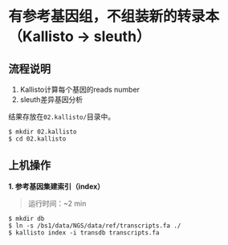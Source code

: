 # 有参考基因组，不组装新的转录本（Kallisto -> sleuth）  

## 流程说明  

1. Kallisto计算每个基因的reads number
2. sleuth差异基因分析

结果存放在`02.kallisto/`目录中。

```
$ mkdir 02.kallisto
$ cd 02.kallisto
```

## 上机操作  

**1. 参考基因集建索引（index）**  

>运行时间：~2 min

```
$ mkdir db
$ ln -s /bs1/data/NGS/data/ref/transcripts.fa ./
$ kallisto index -i transdb transcripts.fa
```
